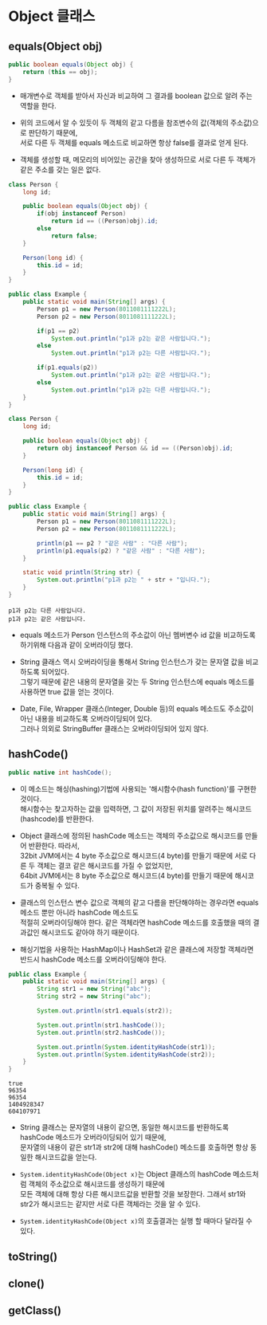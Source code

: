 # Object 클래스

## equals(Object obj)

```java
public boolean equals(Object obj) {
    return (this == obj);
}
```

* 매개변수로 객체를 받아서 자신과 비교하여 그 결과를 boolean 값으로 알려 주는 역할을 한다.

* 위의 코드에서 알 수 있듯이 두 객체의 같고 다름을 참조변수의 값(객체의 주소값)으로 판단하기 때문에,  
  서로 다른 두 객체를 equals 메소드로 비교하면 항상 false를 결과로 얻게 된다.

* 객체를 생성할 때, 메모리의 비어있는 공간을 찾아 생성하므로 서로 다른 두 객체가 같은 주소를 갖는 일은 없다.

```java
class Person {
    long id;

    public boolean equals(Object obj) {
        if(obj instanceof Person)
            return id == ((Person)obj).id;
        else
            return false;
    }

    Person(long id) {
        this.id = id;
    }
}

public class Example {
    public static void main(String[] args) {
        Person p1 = new Person(8011081111222L);
        Person p2 = new Person(8011081111222L);

        if(p1 == p2)
            System.out.println("p1과 p2는 같은 사람입니다.");
        else
            System.out.println("p1과 p2는 다른 사람입니다.");

        if(p1.equals(p2))
            System.out.println("p1과 p2는 같은 사람입니다.");
        else
            System.out.println("p1과 p2는 다른 사람입니다.");
    }
}
```

```java
class Person {
    long id;

    public boolean equals(Object obj) {
        return obj instanceof Person && id == ((Person)obj).id;
    }

    Person(long id) {
        this.id = id;
    }
}

public class Example {
    public static void main(String[] args) {
        Person p1 = new Person(8011081111222L);
        Person p2 = new Person(8011081111222L);

        println(p1 == p2 ? "같은 사람" : "다른 사람");
        println(p1.equals(p2) ? "같은 사람" : "다른 사람");
    }

    static void println(String str) {
        System.out.println("p1과 p2는 " + str + "입니다.");
    }
}
```

```
p1과 p2는 다른 사람입니다.
p1과 p2는 같은 사람입니다.
```

* equals 메소드가 Person 인스턴스의 주소값이 아닌 멤버변수 id 값을 비교하도록 하기위해 다음과 같이 오버라이딩 했다.

* String 클래스 역시 오버라이딩을 통해서 String 인스턴스가 갖는 문자열 값을 비교하도록 되어있다.  
  그렇기 때문에 같은 내용의 문자열을 갖는 두 String 인스턴스에 equals 메소드를 사용하면 true 값을 얻는 것이다.
  
* Date, File, Wrapper 클래스(Integer, Double 등)의 equals 메소드도 주소값이 아닌 내용을 비교하도록 오버라이딩되어 있다.  
  그러나 의외로 StringBuffer 클래스는 오버라이딩되어 있지 않다.

## hashCode()

```java
public native int hashCode();
```

* 이 메소드는 해싱(hashing)기법에 사용되는 '해시함수(hash function)'를 구현한 것이다.  
  해시함수는 찾고자하는 값을 입력하면, 그 값이 저장된 위치를 알려주는 해시코드(hashcode)를 반환한다.

* Object 클래스에 정의된 hashCode 메소드는 객체의 주소값으로 해시코드를 만들어 반환한다. 따라서,  
  32bit JVM에서는 4 byte 주소값으로 해시코드(4 byte)를 만들기 때문에 서로 다른 두 객체는 결코 같은 해시코드를 가질 수 없었지만,  
  64bit JVM에서는 8 byte 주소값으로 해시코드(4 byte)를 만들기 때문에 해시코드가 중복될 수 있다.
  
* 클래스의 인스턴스 변수 값으로 객체의 같고 다름을 판단해야하는 경우라면 equals 메소드 뿐만 아니라 hashCode 메소드도  
  적절히 오버라이딩해야 한다. 같은 객체라면 hashCode 메소드를 호출했을 때의 결과값인 해시코드도 같아야 하기 때문이다.
  
* 해싱기법을 사용하는 HashMap이나 HashSet과 같은 클래스에 저장할 객체라면 반드시 hashCode 메소드를 오버라이딩해야 한다.

```java
public class Example {
    public static void main(String[] args) {
        String str1 = new String("abc");
        String str2 = new String("abc");

        System.out.println(str1.equals(str2));

        System.out.println(str1.hashCode());
        System.out.println(str2.hashCode());

        System.out.println(System.identityHashCode(str1));
        System.out.println(System.identityHashCode(str2));
    }
}
```

```
true
96354
96354
1404928347
604107971
```

* String 클래스는 문자열의 내용이 같으면, 동일한 해시코드를 반환하도록 hashCode 메소드가 오버라이딩되어 있기 때문에,  
  문자열의 내용이 같은 str1과 str2에 대해 hashCode() 메소드를 호출하면 항상 동일한 해시코드값을 얻는다.
  
* `System.identityHashCode(Object x)`는 Object 클래스의 hashCode 메소드처럼 객체의 주소값으로 해시코드를 생성하기 때문에  
  모든 객체에 대해 항상 다른 해시코드값을 반환할 것을 보장한다. 그래서 str1와 str2가 해시코드는 같지만 서로 다른 객체라는 것을 알 수 있다.
  
* `System.identityHashCode(Object x)`의 호출결과는 실행 할 때마다 달라질 수 있다.

## toString()

## clone()

## getClass()
